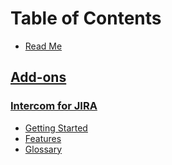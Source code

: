 # Table of Contents

* [Read Me](README.md)

## [Add-ons](/addons/READEME.md)

### [Intercom for JIRA](/addons/intercom/README.md)

* [Getting Started](/addons/intercom/GettingStarted.md)
* [Features](/addons/intercom/Features.md)
* [Glossary](/addons/intercom/Glossary.md)


